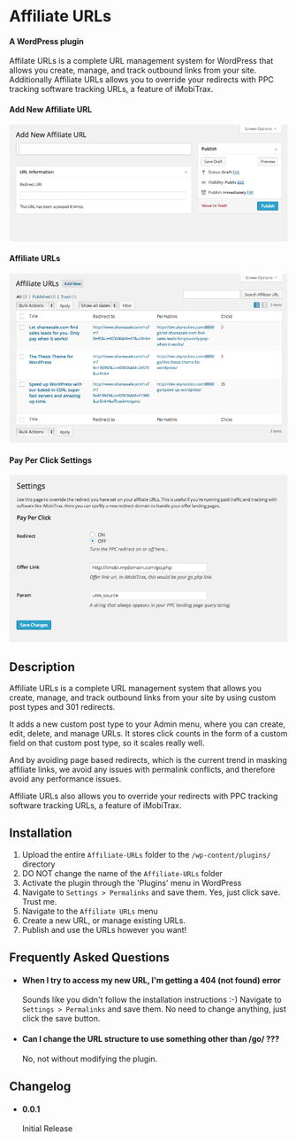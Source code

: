 
# Affiliate URLs
#### A WordPress plugin

Affilate URLs is a complete URL management system for WordPress that allows you create, manage, and track outbound links from your site. Additionally Affiliate URLs allows you to override your redirects with PPC tracking software tracking URLs, a feature of iMobiTrax.

#### Add New Affiliate URL
![Add New Affiliate URL](screenshot-1.png "Add New Affiliate URL")

#### Affiliate URLs
![Affiliate URLs](screenshot-2.png "Affiliate URLs")

#### Pay Per Click Settings
![Pay Per Click settings](screenshot-3.png "Pay Per Click override settings")

## Description

Affiliate URLs is a complete URL management system that allows you create, manage, and track outbound links from your site by using custom post types and 301 redirects.

It adds a new custom post type to your Admin menu, where you can create, edit, delete, and manage URLs. It stores click counts in the form of a custom field on that custom post type, so it scales really well.

And by avoiding page based redirects, which is the current trend in masking affiliate links, we avoid any issues with permalink conflicts, and therefore avoid any performance issues.

Affiliate URLs also allows you to override your redirects with PPC tracking software tracking URLs, a feature of iMobiTrax.

## Installation

1. Upload the entire `Affiliate-URLs` folder to the `/wp-content/plugins/` directory
2. DO NOT change the name of the `Affiliate-URLs` folder
3. Activate the plugin through the 'Plugins' menu in WordPress
4. Navigate to `Settings > Permalinks` and save them. Yes, just click save. Trust me.
5. Navigate to the `Affiliate URLs` menu
6. Create a new URL, or manage existing URLs.
7. Publish and use the URLs however you want!

## Frequently Asked Questions

- #### When I try to access my new URL, I'm getting a 404 (not found) error

	Sounds like you didn't follow the installation instructions :-) Navigate to `Settings > Permalinks` and save them. No need to change anything, just click the save button.

- #### Can I change the URL structure to use something other than /go/ ???

	No, not without modifying the plugin.

## Changelog

- #### 0.0.1

	Initial Release